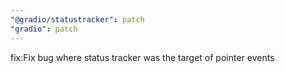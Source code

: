 ```yaml
---
"@gradio/statustracker": patch
"gradio": patch
---
```


fix:Fix bug where status tracker was the target of pointer events
